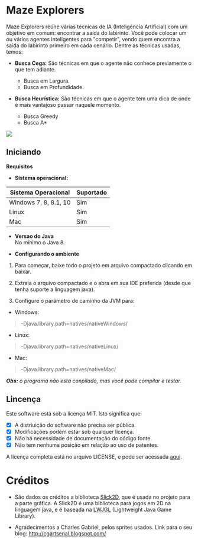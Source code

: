 # Maze Explorers

Maze Explorers reúne várias técnicas de IA (Inteligência Artificial) 
com um objetivo em comum: encontrar a saída do labirinto.
Você pode colocar um ou vários agentes inteligentes para "competir", vendo quem encontra a saída 
do labirinto primeiro em cada cenário.
Dentre as técnicas usadas, temos:
- **Busca Cega:** São técnicas em que o agente não conhece previamente o que tem adiante.
	- Busca em Largura.
	- Busca em Profundidade.
	
- **Busca Heurística:** São  técnicas em que o agente tem uma dica de onde é mais vantajoso passar naquele momento.
	- Busca Greedy
	- Busca A*

![](https://imageshack.com/i/pnc6YM3Fp)

## Iniciando

**Requisitos**

- **Sistema operacional:**

| Sistema Operacional   | Suportado |
|-----------------------|-----------|
| Windows 7, 8, 8.1, 10 | Sim       |
| Linux                 | Sim |
| Mac                   | Sim |

- **Versao do Java**  
No mínimo o Java 8.

- **Configurando o ambiente**
1. Para começar, baixe todo o projeto em arquivo
compactado clicando em baixar. 

2. Extraia o arquivo compactado e o abra em 
sua IDE preferida (desde que tenha suporte a 
linguagem  java).

3. Configure o parâmetro de caminho da JVM
para:
- Windows: 
> -Djava.library.path=natives/nativeWindows/

- Linux:
> -Djava.library.path=natives/nativeLinux/

- Mac:
> -Djava.library.path=natives/nativeMac/

_**Obs:** o programa não está conpilado,
mas você pode compilar e testar._

## Lincença
Este software está sob a licença MIT. Isto significa que:
- [x] A distriuição do software não precisa ser pública.
- [x] Modificações podem estar sob qualquer licença.
- [x] Não há necessidade de documentação do código fonte.
- [x] Não tem nenhuma posição em relação ao uso de patentes.

A licença completa está no arquivo LICENSE, e pode ser acessada [aqui](https://github.com/LucasDeCarvalhoBarbosa/MazeExplorers/blob/master/LICENSE).
# Créditos
- São dados os créditos a biblioteca [Slick2D](http://slick.ninjacave.com/), 
que é usada no projeto para a parte gráfica. A Slick2D é uma biblioteca para jogos em 2D
na linguagem java, e é baseada na [LWJGL](https://www.lwjgl.org/) (Lightweight Java Game Library).  

- Agradecimentos a Charles Gabriel, pelos sprites usados. Link para o seu blog: <http://cgartsenal.blogspot.com/>
